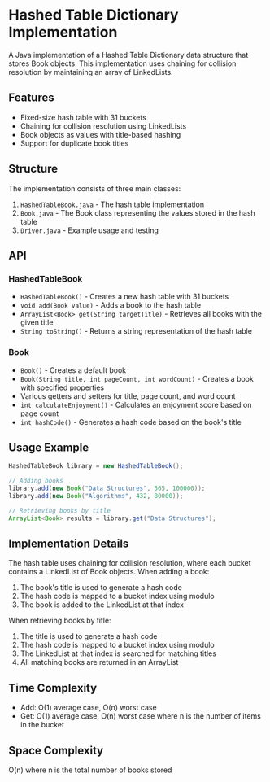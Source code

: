 # Hashed Table Dictionary Implementation

A Java implementation of a Hashed Table Dictionary data structure that stores Book objects. This implementation uses chaining for collision resolution by maintaining an array of LinkedLists.

## Features

- Fixed-size hash table with 31 buckets
- Chaining for collision resolution using LinkedLists
- Book objects as values with title-based hashing
- Support for duplicate book titles

## Structure

The implementation consists of three main classes:

1. `HashedTableBook.java` - The hash table implementation
2. `Book.java` - The Book class representing the values stored in the hash table
3. `Driver.java` - Example usage and testing

## API

### HashedTableBook

- `HashedTableBook()` - Creates a new hash table with 31 buckets
- `void add(Book value)` - Adds a book to the hash table
- `ArrayList<Book> get(String targetTitle)` - Retrieves all books with the given title
- `String toString()` - Returns a string representation of the hash table

### Book

- `Book()` - Creates a default book
- `Book(String title, int pageCount, int wordCount)` - Creates a book with specified properties
- Various getters and setters for title, page count, and word count
- `int calculateEnjoyment()` - Calculates an enjoyment score based on page count
- `int hashCode()` - Generates a hash code based on the book's title

## Usage Example

```java
HashedTableBook library = new HashedTableBook();

// Adding books
library.add(new Book("Data Structures", 565, 100000));
library.add(new Book("Algorithms", 432, 80000));

// Retrieving books by title
ArrayList<Book> results = library.get("Data Structures");
```

## Implementation Details

The hash table uses chaining for collision resolution, where each bucket contains a LinkedList of Book objects. When adding a book:

1. The book's title is used to generate a hash code
2. The hash code is mapped to a bucket index using modulo
3. The book is added to the LinkedList at that index

When retrieving books by title:

1. The title is used to generate a hash code
2. The hash code is mapped to a bucket index using modulo
3. The LinkedList at that index is searched for matching titles
4. All matching books are returned in an ArrayList

## Time Complexity

- Add: O(1) average case, O(n) worst case
- Get: O(1) average case, O(n) worst case
  where n is the number of items in the bucket

## Space Complexity

O(n) where n is the total number of books stored
